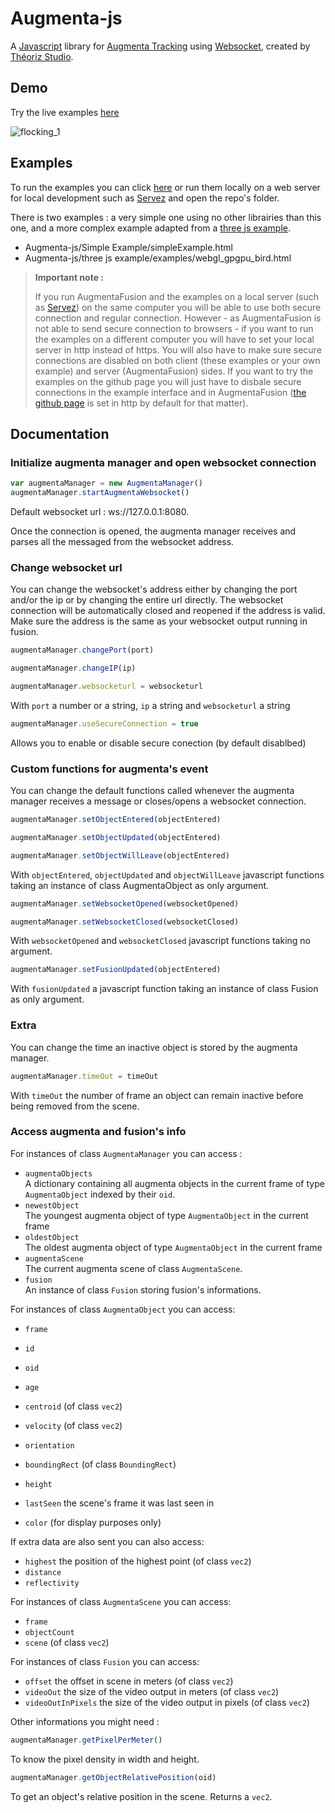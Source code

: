 # Augmenta-js

A [Javascript](https://developer.mozilla.org/fr/docs/Web/JavaScript) library for [Augmenta Tracking](https://augmenta-tech.com/) using [Websocket](https://developer.mozilla.org/fr/docs/Web/API/WebSockets_API), created by [Théoriz Studio](https://www.theoriz.com/fr/bienvenue/).

## Demo

Try the live examples [here](http://augmenta-js.augmenta.tech/)

![flocking_1](https://user-images.githubusercontent.com/64955193/138885250-88a95bab-3b4b-487a-a001-5e674ea2b7d7.gif)

## Examples 

To run the examples you can click [here](http://augmenta-js.augmenta.tech/) or run them locally on a web server for local development such as [Servez](https://greggman.github.io/servez/) and open the repo's folder.

There is two examples : a very simple one using no other librairies than this one, and a more complex example adapted from a [three js example](https://threejs.org/examples/?q=gpgp#webgl_gpgpu_birds).
- Augmenta-js/Simple Example/simpleExample.html
- Augmenta-js/three js example/examples/webgl_gpgpu_bird.html 

> **Important note :** 
> 
> If you run AugmentaFusion and the examples on a local server (such as [Servez](https://greggman.github.io/servez/)) on the same computer you will be able to use both secure connection and regular connection. However - as AugmentaFusion is not able to send secure connection to browsers - if you want to run the examples on a different computer you will have to set your local server in http instead of https. You will also have to make sure secure connections are disabled on both client (these examples or your own example) and server (AugmentaFusion) sides. If you want to try the examples on the github page you will just have to disbale secure connections in the example interface and in AugmentaFusion ([the github page](https://augmenta-tech.github.io/Augmenta-js/) is set in http by default for that matter).

## Documentation
  
### Initialize augmenta manager and open websocket connection
  
```javascript
var augmentaManager = new AugmentaManager()
augmentaManager.startAugmentaWebsocket()
```  

Default websocket url : ws://127.0.0.1:8080. 

Once the connection is opened, the augmenta manager receives and parses all the messaged from the websocket address.  
    
### Change websocket url

You can change the websocket's address either by changing the port and/or the ip or by changing the entire url directly. The websocket connection will be automatically closed and reopened if the address is valid. Make sure the address is the same as your websocket output running in fusion.

```javascript 
augmentaManager.changePort(port)
```
```javascript
augmentaManager.changeIP(ip)
```
```javascript
augmentaManager.websocketurl = websocketurl
```  
With ```port``` a number or a string, ```ip``` a string and ```websocketurl``` a string
```javascript
augmentaManager.useSecureConnection = true
```  
Allows you to enable or disable secure conection (by default disablbed)
  
### Custom functions for augmenta's event

You can change the default functions called whenever the augmenta manager receives a message or closes/opens a websocket connection.
  
```javascript
augmentaManager.setObjectEntered(objectEntered)
```
```javascript
augmentaManager.setObjectUpdated(objectEntered)
```
```javascript
augmentaManager.setObjectWillLeave(objectEntered)
```
With ```objectEntered```, ```objectUpdated``` and ```objectWillLeave``` javascript functions taking an instance of class AugmentaObject as only argument.
  
```javascript
augmentaManager.setWebsocketOpened(websocketOpened)
```
```javascript
augmentaManager.setWebsocketClosed(websocketClosed)
```  
With ```websocketOpened``` and ```websocketClosed``` javascript functions taking no argument.

```javascript
augmentaManager.setFusionUpdated(objectEntered)
```
With ```fusionUpdated``` a javascript function taking an instance of class Fusion as only argument.
  
### Extra

You can change the time an inactive object is stored by the augmenta manager. 
``` javascript
augmentaManager.timeOut = timeOut
```  
With ```timeOut``` the number of frame an object can remain inactive before being removed from the scene.

### Access augmenta and fusion's info
  
For instances of class ```AugmentaManager``` you can access :  
- ```augmentaObjects```  
A dictionary containing all augmenta objects in the current frame of type ```AugmentaObject``` indexed by their ```oid```.  
- ```newestObject```  
The youngest augmenta object of type ```AugmentaObject``` in the current frame
- ```oldestObject```  
The oldest augmenta object of type ```AugmentaObject``` in the current frame
- ```augmentaScene```  
The current augmenta scene of class ```AugmentaScene```.  
- ```fusion```  
An instance of class ```Fusion``` storing fusion's informations.  
  
For instances of class ```AugmentaObject``` you can access: 
- ```frame```
- ```id```
- ```oid```
- ```age```
- ```centroid``` (of class ```vec2```)
- ```velocity``` (of class ```vec2```)
- ```orientation```
- ```boundingRect``` (of class ```BoundingRect```)
- ```height```
  
- ```lastSeen``` the scene's frame it was last seen in

- ```color``` (for display purposes only)

If extra data are also sent you can also access:

- ```highest``` the position of the highest point (of class ```vec2```)
- ```distance```
- ```reflectivity```
  
For instances of class ```AugmentaScene``` you can access:
- ```frame```
- ```objectCount```
- ```scene``` (of class ```vec2```)  

For instances of class ```Fusion``` you can access:
- ```offset``` the offset in scene in meters (of class ```vec2```)
- ```videoOut``` the size of the video output in meters (of class ```vec2```)
- ```videoOutInPixels``` the size of the video output in pixels (of class ```vec2```)
  
Other informations you might need :
  
```javascript
augmentaManager.getPixelPerMeter()
```    
To know the pixel density in width and height.  

```javascript
augmentaManager.getObjectRelativePosition(oid)
```
To get an object's relative position in the scene. Returns a ```vec2```.  
